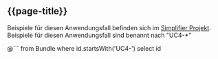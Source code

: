 ## {{page-title}}

Beispiele für diesen Anwendungsfall befinden sich im [Simplifier Projekt](https://simplifier.net/erezept-servicerequest/~resources?category=Example&exampletype=Bundle&sortBy=RankScore_desc). Beispiele für diesen Anwendungsfall sind benannt nach "UC4-*"

@```
from Bundle
where id.startsWith('UC4-')
select id
```
